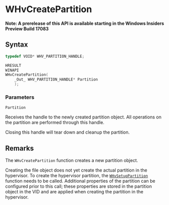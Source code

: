 # WHvCreatePartition
**Note: A prerelease of this API is available starting in the Windows Insiders Preview Build 17083**

## Syntax

```C
typedef VOID* WHV_PARTITION_HANDLE;

HRESULT
WINAPI
WHvCreatePartition(
    _Out_ WHV_PARTITION_HANDLE* Partition
    );
```

### Parameters

`Partition`

Receives the handle to the newly created partition object. All operations on the partition are performed through this handle.

Closing this handle will tear down and cleanup the partition.
  

## Remarks

The `WHvCreatePartition` function creates a new partition object.

Creating the file object does not yet create the actual partition in the hypervisor. To create the hypervisor partition, the [`WHvSetupPartition`](WhvSetupPartition.md) function needs to be called. Additional properties of the partition can be configured prior to this call; these properties are stored in the partition object in the VID and are applied when creating the partition in the hypervisor.
